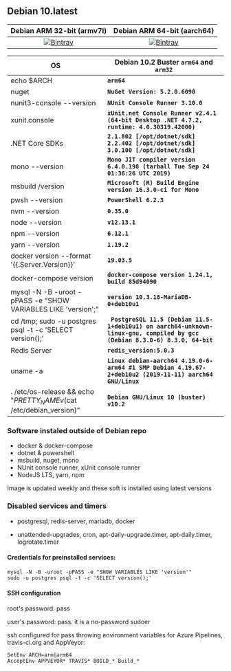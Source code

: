 ## Debian 10.latest
| Debian ARM 32-bit (armv7l) | Debian ARM 64-bit (aarch64) |
|:--------------------------:|:---------------------------:|
| [![Bintray](https://img.shields.io/bintray/v/devizer/debian-arm-for-building-and-testing/debian-arm-for-building-and-testing)](https://bintray.com/devizer/debian-arm-for-building-and-testing) |  [![Bintray](https://img.shields.io/bintray/v/devizer/debian-arm64-for-building-and-testing/debian-arm64-for-building-and-testing)]((https://bintray.com/devizer/debian-arm64-for-building-and-testing)) |



| OS    |  Debian 10.2 Buster **`arm64`** and **`arm32`** |
|-------|------------------------------------|
| echo $ARCH |**`arm64`**|
| nuget |**`NuGet Version: 5.2.0.6090`**|
| nunit3-console --version |**`NUnit Console Runner 3.10.0`**|
| xunit.console |**`xUnit.net Console Runner v2.4.1 (64-bit Desktop .NET 4.7.2, runtime: 4.0.30319.42000)`**|
| .NET Core SDKs |**`2.1.802 [/opt/dotnet/sdk]`**<br>**`2.2.402 [/opt/dotnet/sdk]`**<br>**`3.0.100 [/opt/dotnet/sdk]`**|
| mono --version |**`Mono JIT compiler version 6.4.0.198 (tarball Tue Sep 24 01:36:26 UTC 2019)`**|
| msbuild /version |**`Microsoft (R) Build Engine version 16.3.0-ci for Mono`**|
| pwsh --version |**`PowerShell 6.2.3`**|
| nvm --version  |**`0.35.0`**|
| node --version |**`v12.13.1`**|
| npm --version |**`6.12.1`**|
| yarn --version |**`1.19.2`**|
| docker version --format '{{.Server.Version}}' |**`19.03.5`**|
| docker-compose version |**`docker-compose version 1.24.1, build 85d94090`**|
| mysql -N -B -uroot -pPASS -e "SHOW VARIABLES LIKE 'version';" |**`version 10.3.18-MariaDB-0+deb10u1`**|
| cd /tmp; sudo -u postgres psql -t -c 'SELECT version();' |**` PostgreSQL 11.5 (Debian 11.5-1+deb10u1) on aarch64-unknown-linux-gnu, compiled by gcc (Debian 8.3.0-6) 8.3.0, 64-bit`**|
| Redis Server |**`redis_version:5.0.3`**|
| uname -a |**`Linux debian-aarch64 4.19.0-6-arm64 #1 SMP Debian 4.19.67-2+deb10u2 (2019-11-11) aarch64 GNU/Linux`**|
| . /etc/os-release && echo "$PRETTY_NAME v$(cat /etc/debian_version)" |**`Debian GNU/Linux 10 (buster) v10.2`** |

### Software instaled outside of Debian repo
- docker & docker-compose
- dotnet & powershell
- msbuild, nuget, mono
- NUnit console runner, xUnit console runner
- NodeJS LTS, yarn, npm

Image is updated weekly and these soft is installed using latest versions

### Disabled services and timers
- postgresql, redis-server, mariadb, docker 

- unattended-upgrades, cron, apt-daily-upgrade.timer, apt-daily.timer, logrotate.timer

#### Credentials for preinstalled services:
```
mysql -N -B -uroot -pPASS -e "SHOW VARIABLES LIKE 'version'"
sudo -u postgres psql -t -c 'SELECT version();'
```

#### SSH configuration
root's password: pass

user's password: pass. it is a no-password sudoer

ssh configured for pass throwing environment variables for Azure Pipelines, travis-ci.org and AppVeyor:
```
SetEnv ARCH=arm|arm64
AcceptEnv APPVEYOR* TRAVIS* BUILD_* Build_*
```
